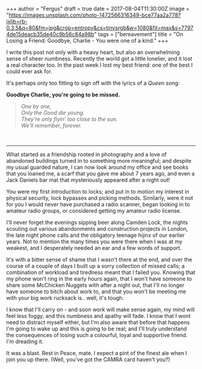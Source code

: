 +++
author = "Fergus"
draft = true
date = 2017-08-04T11:30:00Z
image = "https://images.unsplash.com/photo-1472566316349-bce77aa2a778?ixlib=rb-0.3.5&q=80&fm=jpg&crop=entropy&cs=tinysrgb&w=1080&fit=max&s=77974de15deacb35de40c9b56c84a98b"
tags = ["bereavement"]
title = "On Losing a Friend: Goodbye, Charlie - You were one of a kind."
+++

I write this post not only with a heavy heart, but also an overwhelming sense of sheer numbness. Recently the world got a little lonelier, and it lost a real character too. In the past week I lost my best friend: one of the best I could ever ask for.

It's perhaps only too fitting to sign off with the lyrics of a *Queen* song:

**Goodbye Charlie, you're going to be missed.**

> *One by one,* </br>
> *Only the Good die young.* </br>
> *They're only flyin' too close to the sun.* </br>
> *We'll remember, forever.* </br>

</br>

---

What started as a friendship rooted in photography and a love of abandoned buildings turned in to something more meaningful; and despite my usual guarded nature, I can now look around my office and see books that you loaned me, a scarf that you gave me about 7 years ago, and even a Jack Daniels bar mat that mysteriously appeared after a night out!

You were my first introduction to locks; and put in to motion my interest in physical security, lock bypasses and picking methods. Similarly, were it not for you I would never have purchased a radio scanner, began looking in to amateur radio groups, or considered getting my amateur radio license.

I'll never forget the evenings sipping beer along Camden Lock, the nights scouting out various abandonments and construction projects in London, the late night phone calls and the obligatory teenage hijinx of our earlier years. Not to mention the many times you were there when I was at my weakest, and I desperately needed an ear and a few words of support.

It's with a bitter sense of shame that I wasn't there at the end, and over the course of a couple of days I built up a sorry collection of missed calls; a combination of workload and tiredness meant that I failed you. Knowing that my phone won't ring in the early hours again, that I won't have someone to share some McChicken Nuggets with after a night out, that I'll no longer have someone to bitch about work to, and that you won't be meeting me with your big work rucksack is.. well, it's tough.

I know that I'll carry on - and soon work will make sense again, my mind will feel less foggy, and this numbness and apathy will fade. I know that I wont need to distract myself either, but I'm also aware that before that happens I'm going to wake up and this is going to be real; and I'll truly understand the consequences of losing such a colourful, loyal and supportive friend. I'm dreading it.

It was a blast. Rest in Peace, mate. I expect a pint of the finest ale when I join you up there. (Well, you've got the CAMRA card haven't you?)

